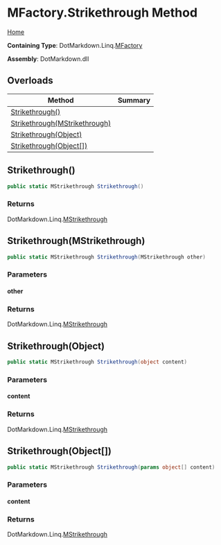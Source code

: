 <a name="_top"></a>

# MFactory\.Strikethrough Method

[Home](../../../../README.md#_top)

**Containing Type**: DotMarkdown\.Linq\.[MFactory](../README.md#_top)

**Assembly**: DotMarkdown\.dll

## Overloads

| Method | Summary |
| ------ | ------- |
| [Strikethrough()](#DotMarkdown_Linq_MFactory_Strikethrough) | |
| [Strikethrough(MStrikethrough)](#DotMarkdown_Linq_MFactory_Strikethrough_DotMarkdown_Linq_MStrikethrough_) | |
| [Strikethrough(Object)](#DotMarkdown_Linq_MFactory_Strikethrough_System_Object_) | |
| [Strikethrough(Object\[\])](#DotMarkdown_Linq_MFactory_Strikethrough_System_Object___) | |

## Strikethrough\(\) <a name="DotMarkdown_Linq_MFactory_Strikethrough"></a>

```csharp
public static MStrikethrough Strikethrough()
```

### Returns

DotMarkdown\.Linq\.[MStrikethrough](../../MStrikethrough/README.md#_top)

## Strikethrough\(MStrikethrough\) <a name="DotMarkdown_Linq_MFactory_Strikethrough_DotMarkdown_Linq_MStrikethrough_"></a>

```csharp
public static MStrikethrough Strikethrough(MStrikethrough other)
```

### Parameters

#### other

### Returns

DotMarkdown\.Linq\.[MStrikethrough](../../MStrikethrough/README.md#_top)

## Strikethrough\(Object\) <a name="DotMarkdown_Linq_MFactory_Strikethrough_System_Object_"></a>

```csharp
public static MStrikethrough Strikethrough(object content)
```

### Parameters

#### content

### Returns

DotMarkdown\.Linq\.[MStrikethrough](../../MStrikethrough/README.md#_top)

## Strikethrough\(Object\[\]\) <a name="DotMarkdown_Linq_MFactory_Strikethrough_System_Object___"></a>

```csharp
public static MStrikethrough Strikethrough(params object[] content)
```

### Parameters

#### content

### Returns

DotMarkdown\.Linq\.[MStrikethrough](../../MStrikethrough/README.md#_top)

